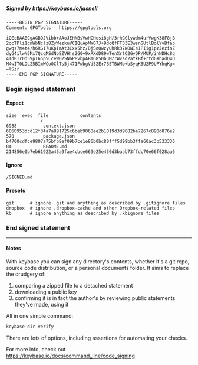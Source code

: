 ##### Signed by https://keybase.io/jasnell
```
-----BEGIN PGP SIGNATURE-----
Comment: GPGTools - https://gpgtools.org

iQEcBAABCgAGBQJVibb+AAoJEHNBsVwHCHesi8gH/3rhGGlywdm4urVwgK38F8jB
2ocTPli1cmWbNclz8ZyWezkuVCIQuApMWG7J+9doQfFT33E3wsnGUtlBolYvBfap
gwqs7m4t4/h6RG17uKpImAt3Cxx5hz/DjSoQwzyUhRk37NONIs1PIig1pYJezinZ
dyG4ilwN5Mx7QcqMSdNpEZVHjs2G0+9xRXdD89wTenXrtO2GyDP/MUP/ihNDHc8g
4IdBIr0d59pT6np5LceWG2SN6P8vbpAB16850b3MZrWvsd2aYkBf+rtdGXhadD4U
M4wIT0LDL25BImWCo0ClTs5j471FwbgVd52Er7BSTBWMb+bSyqK6U2P9UPYhqKg=
=lSzr
-----END PGP SIGNATURE-----

```

<!-- END SIGNATURES -->

### Begin signed statement 

#### Expect

```
size  exec  file            contents                                                        
            ./                                                                              
6988          context.json  6060953dcd12f34a7a891725c6beb9060ee2b1019d3d9882be7267c890d876e2
570           package.json  b4700cdfce9807a75bfb8ef09b7ce1e86b0bc80fff5d99bb3ffa60ac3b533336
84            README.md     214856e0b7eb61922a45a9fae4cbce669e25e456d3baab73ffdc70e66f028aa6
```

#### Ignore

```
/SIGNED.md
```

#### Presets

```
git      # ignore .git and anything as described by .gitignore files
dropbox  # ignore .dropbox-cache and other Dropbox-related files    
kb       # ignore anything as described by .kbignore files          
```

<!-- summarize version = 0.0.9 -->

### End signed statement

<hr>

#### Notes

With keybase you can sign any directory's contents, whether it's a git repo,
source code distribution, or a personal documents folder. It aims to replace the drudgery of:

  1. comparing a zipped file to a detached statement
  2. downloading a public key
  3. confirming it is in fact the author's by reviewing public statements they've made, using it

All in one simple command:

```bash
keybase dir verify
```

There are lots of options, including assertions for automating your checks.

For more info, check out https://keybase.io/docs/command_line/code_signing